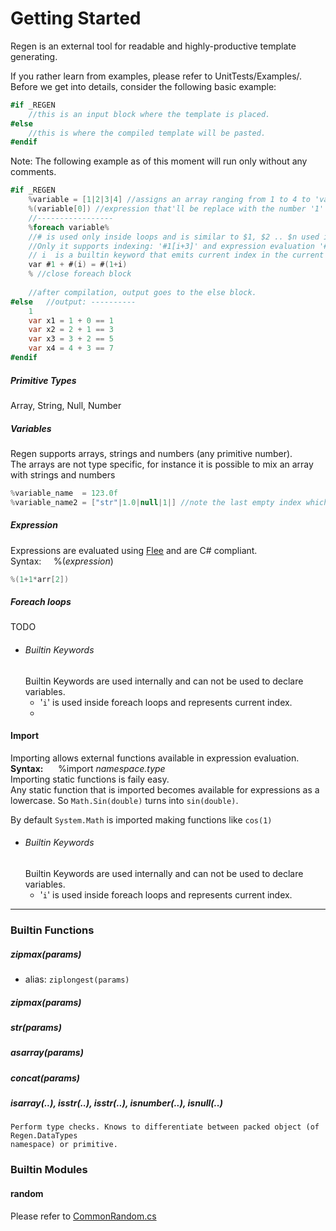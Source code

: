 ﻿# Getting Started
Regen is an external tool for readable and highly-productive template generating.

If you rather learn from examples, please refer to UnitTests/Examples/.<br>
Before we get into details, consider the following basic example: <br>

```C#
#if _REGEN 
	//this is an input block where the template is placed.
#else   
	//this is where the compiled template will be pasted.
#endif
```
Note: The following example as of this moment will run only without any comments.
```C#
#if _REGEN 
	%variable = [1|2|3|4] //assigns an array ranging from 1 to 4 to 'variable'
	%(variable[0]) //expression that'll be replace with the number '1'
	//-----------------
	%foreach variable% 
	//# is used only inside loops and is similar to $1, $2 .. $n used in Regex.
	//Only it supports indexing: '#1[i+3]' and expression evaluation '#(expression)'
	// i  is a builtin keyword that emits current index in the current loop (zero based).
	var #1 + #(i) = #(1+i)
	% //close foreach block
	
	//after compilation, output goes to the else block.
#else   //output: ----------
	1
	var x1 = 1 + 0 == 1
	var x2 = 2 + 1 == 3
	var x3 = 3 + 2 == 5
	var x4 = 4 + 3 == 7
#endif
```

##### Primitive Types
Array, String, Null, Number
##### Variables
Regen supports arrays, strings and numbers (any primitive number).<br>
The arrays are not type specific, for instance it is possible to mix an array with strings and numbers
```C#
%variable_name  = 123.0f
%variable_name2 = ["str"|1.0|null|1|] //note the last empty index which will compile as null.
```

##### Expression
Expressions are evaluated using [Flee](https://github.com/mparlak/Flee) and are C# compliant.<br>
Syntax: &nbsp;&nbsp;&nbsp;&nbsp;%(_expression_)
```C#
%(1+1*arr[2])
```

##### Foreach loops
TODO
* ###### Builtin Keywords
  Builtin Keywords are used internally and can not be used to declare variables.
   * '`i`' is used inside foreach loops and represents current index.
   * 
#### Import
Importing allows external functions available in expression evaluation.<br>
__Syntax:__ &nbsp;&nbsp;&nbsp;&nbsp; %import _namespace.type_<br>
Importing static functions is faily easy.<br>
Any static function that is imported becomes available for expressions as a lowercase.
So `Math.Sin(double)` turns into `sin(double)`.

By default `System.Math` is imported making functions like `cos(1)`
* ###### Builtin Keywords
  Builtin Keywords are used internally and can not be used to declare variables.
   * '`i`' is used inside foreach loops and represents current index.

---
### Builtin Functions
##### zipmax(params)
* alias: `ziplongest(params)`
##### zipmax(params)
##### str(params)
##### asarray(params)
##### concat(params)
##### isarray(..), isstr(..), isstr(..), isnumber(..), isnull(..)
    Perform type checks. Knows to differentiate between packed object (of Regen.DataTypes
    namespace) or primitive.
### Builtin Modules
#### random
Please refer to [CommonRandom.cs](src/Regen.Core/Builtins/CommonRandom.cs)